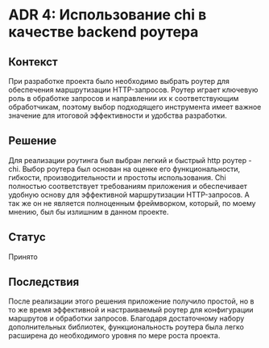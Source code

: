 # ADR 4: Использование chi в качестве backend роутера

## Контекст

При разработке проекта было необходимо выбрать роутер для обеспечения маршрутизации HTTP-запросов. Роутер играет ключевую роль в обработке запросов и направлении их к соответствующим обработчикам, поэтому выбор подходящего инструмента имеет важное значение для итоговой эффективности и удобства разработки.

## Решение

Для реализации роутинга был выбран легкий и быстрый http роутер - chi. Выбор роутера был основан на оценке его функциональности, гибкости, производительности и простоты использования. Chi полностью соответствует требованиям приложения и обеспечивает удобную основу для эффективной маршрутизации HTTP-запросов. А так же он не является полноценным фреймворком, который, по моему мнению, был бы излишним в данном проекте.

## Статус

Принято

## Последствия

После реализации этого решения приложение получило простой, но в то же время эффективной и настраиваемый роутер для конфигурации маршрутов и обработки запросов. Благодаря достаточному набору дополнительных библиотек, функциональность роутера была легко расширена до необходимого уровня по мере роста проекта.
